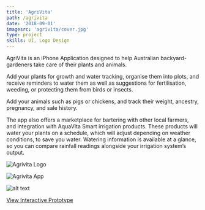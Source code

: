 ```yaml
---
title: 'AgriVita'
path: /agrivita
date: '2018-09-01'
imagesrc: 'agrivita/cover.jpg'
type: project
skills: UI, Logo Design
---
```


AgriVita is an iPhone Application designed to help Australian backyard-gardeners take care of their plants and animals.

Add your plants for growth and water tracking, organise them into plots, and receive reminders to water them as well as suggestions for fertilisation, weeding, or protecting them from birds or insects.

Add your animals such as pigs or chickens, and track their weight, ancestry, pregnancy, and sale history.

The app also offers a marketplace for bartering with other local farmers, and integration with AquaVita Smart irrigation products. These products will water your plants on a schedule, which will adjust depending on weather conditions, to save you water. Watering information is available at a glance, so you can compare rainfall readings alongside your irrigation system’s output.

![Agrivita Logo](http://files.nathansimpson.design/portfolio/agrivita/logo.jpg 'Agrivita Logo')

![Agrivita App](http://files.nathansimpson.design/portfolio/agrivita/abstract.jpg 'Agrivita App')

![alt text](http://files.nathansimpson.design/portfolio/agrivita/threeup.png 'Agrivita App')

[View Interactive Prototype](https://xd.adobe.com/view/30072277-e7ee-4fdd-a211-ac225ed8df57/)
